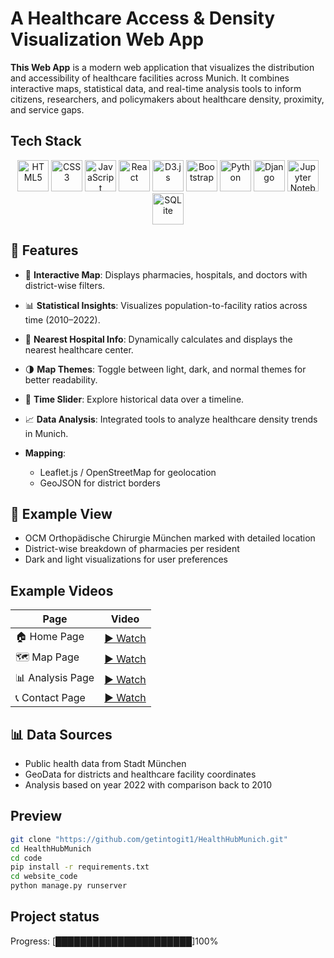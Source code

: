 # A Healthcare Access & Density Visualization Web App

**This Web App** is a modern web application that visualizes the distribution and accessibility of healthcare facilities across Munich. It combines interactive maps, statistical data, and real-time analysis tools to inform citizens, researchers, and policymakers about healthcare density, proximity, and service gaps.

## Tech Stack
<p align="center"> <img src="https://cdn.jsdelivr.net/gh/devicons/devicon/icons/html5/html5-original.svg" width="50" height="50" alt="HTML5"/> <img src="https://cdn.jsdelivr.net/gh/devicons/devicon/icons/css3/css3-original.svg" width="50" height="50" alt="CSS3"/> <img src="https://cdn.jsdelivr.net/gh/devicons/devicon/icons/javascript/javascript-original.svg" width="50" height="50" alt="JavaScript"/> <img src="https://cdn.jsdelivr.net/gh/devicons/devicon/icons/react/react-original.svg" width="50" height="50" alt="React"/> <img src="https://cdn.jsdelivr.net/gh/devicons/devicon/icons/d3js/d3js-original.svg" width="50" height="50" alt="D3.js"/> <img src="https://cdn.jsdelivr.net/gh/devicons/devicon/icons/bootstrap/bootstrap-original.svg" width="50" height="50" alt="Bootstrap"/> <img src="https://cdn.jsdelivr.net/gh/devicons/devicon/icons/python/python-original.svg" width="50" height="50" alt="Python"/> <img src="https://cdn.jsdelivr.net/gh/devicons/devicon/icons/django/django-plain.svg" width="50" height="50" alt="Django"/> <img src="https://cdn.jsdelivr.net/gh/devicons/devicon/icons/jupyter/jupyter-original.svg" width="50" height="50" alt="Jupyter Notebook"/> <img src="https://cdn.jsdelivr.net/gh/devicons/devicon/icons/sqlite/sqlite-original.svg" width="50" height="50" alt="SQLite"/> </p>

## 🚀 Features

- 📍 **Interactive Map**: Displays pharmacies, hospitals, and doctors with district-wise filters.
- 📊 **Statistical Insights**: Visualizes population-to-facility ratios across time (2010–2022).
- 🏥 **Nearest Hospital Info**: Dynamically calculates and displays the nearest healthcare center.
- 🌗 **Map Themes**: Toggle between light, dark, and normal themes for better readability.
- 📅 **Time Slider**: Explore historical data over a timeline.
- 📈 **Data Analysis**: Integrated tools to analyze healthcare density trends in Munich.


- **Mapping**:
  - Leaflet.js / OpenStreetMap for geolocation
  - GeoJSON for district borders

## 📍 Example View

- OCM Orthopädische Chirurgie München marked with detailed location
- District-wise breakdown of pharmacies per resident
- Dark and light visualizations for user preferences

## Example Videos
| Page             | Video                                |
| ---------------- | ------------------------------------ |
| 🏠 Home Page     | [▶ Watch](./Images/HomePage.mp4)     |
| 🗺️ Map Page     | [▶ Watch](./Images/MapPage.mp4)      |
| 📊 Analysis Page | [▶ Watch](./Images/AnalysePage.mp4)  |
| 📞 Contact Page  | [▶ Watch](./Images/ConbtactPage.mp4) |


## 📊 Data Sources

- Public health data from Stadt München
- GeoData for districts and healthcare facility coordinates
- Analysis based on year 2022 with comparison back to 2010
  
## Preview
```sh
git clone "https://github.com/getintogit1/HealthHubMunich.git"
cd HealthHubMunich
cd code
pip install -r requirements.txt
cd website_code
python manage.py runserver
```




## Project status
Progress: [██████████████████████]100%
